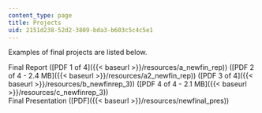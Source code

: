 ```yaml
---
content_type: page
title: Projects
uid: 2151d238-52d2-3809-bda3-b603c5c4c5e1
---
```


Examples of final projects are listed below.

Final Report ([PDF 1 of 4]({{< baseurl >}}/resources/a_newfin_rep)) ([PDF 2 of 4 - 2.4 MB]({{< baseurl >}}/resources/a2_newfin_rep)) ([PDF 3 of 4]({{< baseurl >}}/resources/b_newfinrep_3)) ([PDF 4 of 4 - 2.1 MB]({{< baseurl >}}/resources/c_newfinrep_3))  
Final Presentation ([PDF]({{< baseurl >}}/resources/newfinal_pres))
